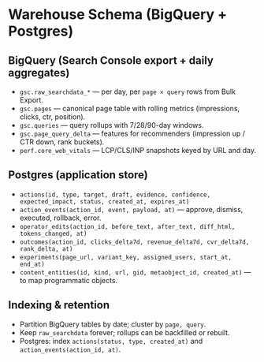 # Warehouse Schema (BigQuery + Postgres)

## BigQuery (Search Console export + daily aggregates)

- `gsc.raw_searchdata_*` — per day, per `page × query` rows from Bulk Export.
- `gsc.pages` — canonical page table with rolling metrics (impressions, clicks, ctr, position).
- `gsc.queries` — query rollups with 7/28/90-day windows.
- `gsc.page_query_delta` — features for recommenders (impression up / CTR down, rank buckets).
- `perf.core_web_vitals` — LCP/CLS/INP snapshots keyed by URL and day.

## Postgres (application store)

- `actions(id, type, target, draft, evidence, confidence, expected_impact, status, created_at, expires_at)`
- `action_events(action_id, event, payload, at)` — approve, dismiss, executed, rollback, error.
- `operator_edits(action_id, before_text, after_text, diff_html, tokens_changed, at)`
- `outcomes(action_id, clicks_delta7d, revenue_delta7d, cvr_delta7d, rank_delta, at)`
- `experiments(page_url, variant_key, assigned_users, start_at, end_at)`
- `content_entities(id, kind, url, gid, metaobject_id, created_at)` — to map programmatic objects.

## Indexing & retention

- Partition BigQuery tables by date; cluster by `page, query`.
- Keep `raw_searchdata` forever; rollups can be backfilled or rebuilt.
- Postgres: index `actions(status, type, created_at)` and `action_events(action_id, at)`.
